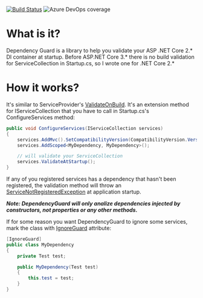 [![Build Status](https://dev.azure.com/FabricaDeDezvoltare/DependencyGuard/_apis/build/status/devfact.dependency-guard?branchName=master)](https://dev.azure.com/FabricaDeDezvoltare/DependencyGuard/_build/latest?definitionId=1&branchName=master)
![Azure DevOps coverage](https://img.shields.io/azure-devops/coverage/FabricaDeDezvoltare/DependencyGuard/3)

# What is it?
Dependency Guard is a library to help you validate your ASP .NET Core 2.* DI container at startup.
Before ASP.NET Core 3.* there is no build validation for ServiceCollection in Startup.cs, so I wrote one for .NET Core 2.*

# How it works?
It's similar to ServiceProvider's [ValidateOnBuild](https://docs.microsoft.com/en-us/dotnet/api/microsoft.extensions.dependencyinjection.serviceprovideroptions.validateonbuild?view=dotnet-plat-ext-5.0).
It's an extension method for IServiceCollection that you have to call in Startup.cs's ConfigureServices method:
``` C#
public void ConfigureServices(IServiceCollection services)
{
    services.AddMvc().SetCompatibilityVersion(CompatibilityVersion.Version_2_1);
    services.AddScoped<MyDependency, MyDependency>();

    // will validate your ServiceCollection
    services.ValidateAtStartup();
}
```

If any of you registered services has a dependency that hasn't been registered, the validation method will throw an [ServiceNotRegisteredException](https://github.com/devfact/dependency-guard/blob/master/DependencyGuard/Exceptions/ServiceNotRegisteredException.cs) at application startup.

<b><i>Note: DependencyGuard will only analize dependencies injected by constructors, not properties or any other methods.</i></b>

If for some reason you want DependencyGuard to ignore some services, mark the class with [IgnoreGuard](https://github.com/devfact/dependency-guard/blob/master/DependencyGuard/IgnoreGuardAttribute.cs) attribute:

```C#
[IgnoreGuard]
public class MyDependency
{
    private Test test;

    public MyDependency(Test test)
    {
        this.test = test;
    }
}
```
